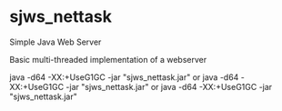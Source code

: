 # sjws_nettask
Simple Java Web Server

Basic multi-threaded implementation of a webserver

java -d64 -XX:+UseG1GC -jar "sjws_nettask.jar"
or
java -d64 -XX:+UseG1GC -jar "sjws_nettask.jar" <port>
or
java -d64 -XX:+UseG1GC -jar "sjws_nettask.jar" <port> <html folder path>
